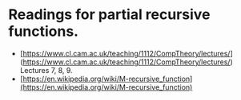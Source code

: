 Readings for partial recursive functions.
=========================================
* [https://www.cl.cam.ac.uk/teaching/1112/CompTheory/lectures/]  (https://www.cl.cam.ac.uk/teaching/1112/CompTheory/lectures/)   Lectures 7, 8, 9.
* [https://en.wikipedia.org/wiki/M-recursive_function](https://en.wikipedia.org/wiki/M-recursive_function)

